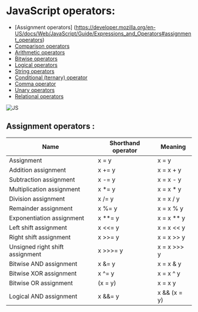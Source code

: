 # JavaScript operators: 

* [Assignment operators] (https://developer.mozilla.org/en-US/docs/Web/JavaScript/Guide/Expressions_and_Operators#assignment_operators)
* [Comparison operators]()
* [Arithmetic operators](https://developer.mozilla.org/en-US/docs/Web/JavaScript/Guide/Expressions_and_Operators#arithmetic_operators)
* [Bitwise operators]()
* [Logical operators]()
* [String operators]()
* [Conditional (ternary) operator](https://developer.mozilla.org/en-US/docs/Web/JavaScript/Guide/Expressions_and_Operators#conditional_ternary_operator)
* [Comma operator]()
* [Unary operators]()
* [Relational operators ]()

![JS](https://upload.wikimedia.org/wikipedia/commons/thumb/9/99/Unofficial_JavaScript_logo_2.svg/480px-Unofficial_JavaScript_logo_2.svg.png)

## Assignment operators :

Name | Shorthand operator	| Meaning
------|------|------
Assignment |	x = y|	x = y
Addition assignment|	x += y|	x = x + y
Subtraction assignment|	x -= y|	x = x - y
Multiplication assignment|	x *= y|	x = x * y
Division assignment	|x /= y	|x = x / y
Remainder assignment|	x %= y	|x = x % y
Exponentiation assignment|	x **= y	|x = x ** y
Left shift assignment	|x <<= y|	x = x << y
Right shift assignment|	x >>= y|	x = x >> y
Unsigned right shift assignment	|x >>>= y|	x = x >>> y
Bitwise AND assignment|	x &= y|	x = x & y
Bitwise XOR assignment|	x ^= y|	x = x ^ y
Bitwise OR assignment	| (x \= y) |	x = x  y
Logical AND assignment	|x &&= y|x && (x = y)